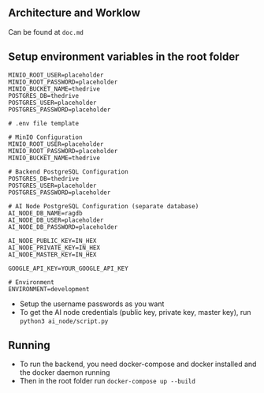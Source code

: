 ## Architecture and Worklow
Can be found at `doc.md`
## Setup environment variables in the root folder
```
MINIO_ROOT_USER=placeholder
MINIO_ROOT_PASSWORD=placeholder
MINIO_BUCKET_NAME=thedrive
POSTGRES_DB=thedrive
POSTGRES_USER=placeholder
POSTGRES_PASSWORD=placeholder

# .env file template

# MinIO Configuration
MINIO_ROOT_USER=placeholder
MINIO_ROOT_PASSWORD=placeholder
MINIO_BUCKET_NAME=thedrive

# Backend PostgreSQL Configuration
POSTGRES_DB=thedrive
POSTGRES_USER=placeholder
POSTGRES_PASSWORD=placeholder

# AI Node PostgreSQL Configuration (separate database)
AI_NODE_DB_NAME=ragdb
AI_NODE_DB_USER=placeholder
AI_NODE_DB_PASSWORD=placeholder

AI_NODE_PUBLIC_KEY=IN_HEX
AI_NODE_PRIVATE_KEY=IN_HEX
AI_NODE_MASTER_KEY=IN_HEX

GOOGLE_API_KEY=YOUR_GOOGLE_API_KEY

# Environment
ENVIRONMENT=development

```

- Setup the username passwords as you want
- To get the AI node credentials (public key, private key, master key), run `python3 ai_node/script.py`
## Running
- To run the backend, you need docker-compose and docker installed and the docker daemon running
- Then in the root folder run `docker-compose up --build`